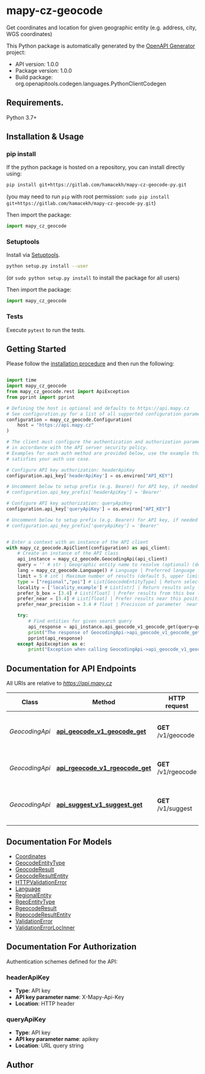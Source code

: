 # mapy-cz-geocode
Get coordinates and location for given geographic entity (e.g. address, city, WGS coordinates)

This Python package is automatically generated by the [OpenAPI Generator](https://openapi-generator.tech) project:

- API version: 1.0.0
- Package version: 1.0.0
- Build package: org.openapitools.codegen.languages.PythonClientCodegen

## Requirements.

Python 3.7+

## Installation & Usage
### pip install

If the python package is hosted on a repository, you can install directly using:

```sh
pip install git+https://gitlab.com/hamacekh/mapy-cz-geocode-py.git
```
(you may need to run `pip` with root permission: `sudo pip install git+https://gitlab.com/hamacekh/mapy-cz-geocode-py.git`)

Then import the package:
```python
import mapy_cz_geocode
```

### Setuptools

Install via [Setuptools](http://pypi.python.org/pypi/setuptools).

```sh
python setup.py install --user
```
(or `sudo python setup.py install` to install the package for all users)

Then import the package:
```python
import mapy_cz_geocode
```

### Tests

Execute `pytest` to run the tests.

## Getting Started

Please follow the [installation procedure](#installation--usage) and then run the following:

```python

import time
import mapy_cz_geocode
from mapy_cz_geocode.rest import ApiException
from pprint import pprint

# Defining the host is optional and defaults to https://api.mapy.cz
# See configuration.py for a list of all supported configuration parameters.
configuration = mapy_cz_geocode.Configuration(
    host = "https://api.mapy.cz"
)

# The client must configure the authentication and authorization parameters
# in accordance with the API server security policy.
# Examples for each auth method are provided below, use the example that
# satisfies your auth use case.

# Configure API key authorization: headerApiKey
configuration.api_key['headerApiKey'] = os.environ["API_KEY"]

# Uncomment below to setup prefix (e.g. Bearer) for API key, if needed
# configuration.api_key_prefix['headerApiKey'] = 'Bearer'

# Configure API key authorization: queryApiKey
configuration.api_key['queryApiKey'] = os.environ["API_KEY"]

# Uncomment below to setup prefix (e.g. Bearer) for API key, if needed
# configuration.api_key_prefix['queryApiKey'] = 'Bearer'


# Enter a context with an instance of the API client
with mapy_cz_geocode.ApiClient(configuration) as api_client:
    # Create an instance of the API class
    api_instance = mapy_cz_geocode.GeocodingApi(api_client)
    query = '' # str | Geographic entity name to resolve (optional) (default to '')
    lang = mapy_cz_geocode.Language() # Language | Preferred language for result entity names (optional)
    limit = 5 # int | Maximum number of results (default 5, upper limit 15) (optional) (default to 5)
    type = ["regional","poi"] # List[GeocodeEntityType] | Return selected entity types only (optional) (default to ["regional","poi"])
    locality = ['locality_example'] # List[str] | Return results only from these localities. It may be in form of comma-separated locality names (e. g. `Praha 5`, `Lhota u Kolína`), country codes (cz, gb, us, ...) or rectangles `BOX({minLon},{minLat},{maxLon},{maxLat})` or a mix of them. Location names (except country codes) are internally converted to bounding boxes, so using box arguments is preferred to avoid ambiguities - resolved boxes for locality names are returned in response (or \"Not found!\" for unknown localities) to help with this. On the other hand, country codes are preferred over their bounding boxes, because they allow precise filtering and avoid enge-cases near the date-line.  (optional)
    prefer_b_box = [3.4] # List[float] | Prefer results from this box (not a filter). Conflicts with `near`. If neither `box` nor `near` is specified, defaults to Czech Republic. Format `{minLon},{minLat},{maxLon},{maxLat}` (optional)
    prefer_near = [3.4] # List[float] | Prefer results near this position (not a filter). Conflicts with `box`. If neither `box` nor `near` is specified, defaults to Czech Republic. Format `{lon}, {lat}` (optional)
    prefer_near_precision = 3.4 # float | Precision of parameter `near` in meters (use to prefer results from a circle) (optional)

    try:
        # Find entities for given search query
        api_response = api_instance.api_geocode_v1_geocode_get(query=query, lang=lang, limit=limit, type=type, locality=locality, prefer_b_box=prefer_b_box, prefer_near=prefer_near, prefer_near_precision=prefer_near_precision)
        print("The response of GeocodingApi->api_geocode_v1_geocode_get:\n")
        pprint(api_response)
    except ApiException as e:
        print("Exception when calling GeocodingApi->api_geocode_v1_geocode_get: %s\n" % e)

```

## Documentation for API Endpoints

All URIs are relative to *https://api.mapy.cz*

Class | Method | HTTP request | Description
------------ | ------------- | ------------- | -------------
*GeocodingApi* | [**api_geocode_v1_geocode_get**](docs/GeocodingApi.md#api_geocode_v1_geocode_get) | **GET** /v1/geocode | Find entities for given search query
*GeocodingApi* | [**api_rgeocode_v1_rgeocode_get**](docs/GeocodingApi.md#api_rgeocode_v1_rgeocode_get) | **GET** /v1/rgeocode | Get regional entities for coordinates
*GeocodingApi* | [**api_suggest_v1_suggest_get**](docs/GeocodingApi.md#api_suggest_v1_suggest_get) | **GET** /v1/suggest | Suggest entities while typing a query


## Documentation For Models

 - [Coordinates](docs/Coordinates.md)
 - [GeocodeEntityType](docs/GeocodeEntityType.md)
 - [GeocodeResult](docs/GeocodeResult.md)
 - [GeocodeResultEntity](docs/GeocodeResultEntity.md)
 - [HTTPValidationError](docs/HTTPValidationError.md)
 - [Language](docs/Language.md)
 - [RegionalEntity](docs/RegionalEntity.md)
 - [RgeoEntityType](docs/RgeoEntityType.md)
 - [RgeocodeResult](docs/RgeocodeResult.md)
 - [RgeocodeResultEntity](docs/RgeocodeResultEntity.md)
 - [ValidationError](docs/ValidationError.md)
 - [ValidationErrorLocInner](docs/ValidationErrorLocInner.md)


<a id="documentation-for-authorization"></a>
## Documentation For Authorization


Authentication schemes defined for the API:
<a id="headerApiKey"></a>
### headerApiKey

- **Type**: API key
- **API key parameter name**: X-Mapy-Api-Key
- **Location**: HTTP header

<a id="queryApiKey"></a>
### queryApiKey

- **Type**: API key
- **API key parameter name**: apikey
- **Location**: URL query string


## Author




